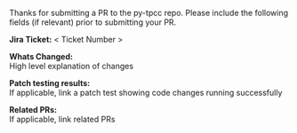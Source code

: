 Thanks for submitting a PR to the py-tpcc repo. Please include the following fields (if relevant) prior to submitting your PR.

**Jira Ticket:** < Ticket Number >

**Whats Changed:**  
High level explanation of changes

**Patch testing results:**  
If applicable, link a patch test showing code changes running successfully

**Related PRs:**   
If applicable, link related PRs
